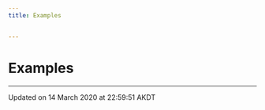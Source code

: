 ```yaml
---
title: Examples


---
```


# Examples






-------------------------------

Updated on 14 March 2020 at 22:59:51 AKDT
